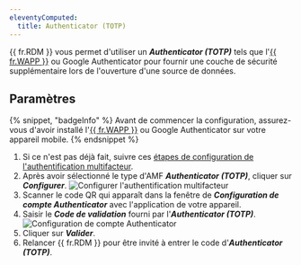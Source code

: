 ```yaml
---
eleventyComputed:
  title: Authenticator (TOTP)
---
```

{{ fr.RDM }} vous permet d'utiliser un ***Authenticator (TOTP)*** tels que l'[{{ fr.WAPP }}](https://devolutions.net/fr/workspace/) ou Google Authenticator pour fournir une couche de sécurité supplémentaire lors de l'ouverture d'une source de données.

## Paramètres

{% snippet, "badgeInfo" %}
Avant de commencer la configuration, assurez-vous d'avoir installé l'[{{ fr.WAPP }}](https://devolutions.net/fr/workspace/) ou Google Authenticator sur votre appareil mobile.
{% endsnippet %}

1. Si ce n'est pas déjà fait, suivre ces [étapes de configuration de l'authentification multifacteur](/fr/rdm/windows/data-sources/multi-factor-authentication/).
1. Après avoir sélectionné le type d'AMF ***Authenticator (TOTP)***, cliquer sur ***Configurer***.
![Configurer l'authentification multifacteur](https://cdnweb.devolutions.net/docs/fr/rdm/windows/clip10007.png)
1. Scanner le code QR qui apparaît dans la fenêtre de ***Configuration de compte Authenticator*** avec l'application de votre appareil.
1. Saisir le ***Code de validation*** fourni par l'***Authenticator (TOTP)***.
![Configuration de compte Authenticator](https://cdnweb.devolutions.net/docs/fr/rdm/windows/clip10009.png)
1. Cliquer sur ***Valider***.
1. Relancer {{ fr.RDM }} pour être invité à entrer le code d'***Authenticator (TOTP)***.
